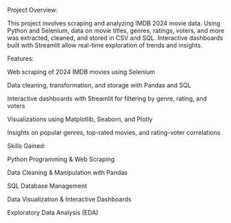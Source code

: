 Project Overview:

This project involves scraping and analyzing IMDB 2024 movie data. Using Python and Selenium, data on movie titles, genres, ratings, voters, and more was extracted, cleaned, and stored in CSV and SQL. Interactive dashboards built with Streamlit allow real-time exploration of trends and insights.

Features:

Web scraping of 2024 IMDB movies using Selenium

Data cleaning, transformation, and storage with Pandas and SQL

Interactive dashboards with Streamlit for filtering by genre, rating, and voters

Visualizations using Matplotlib, Seaborn, and Plotly

Insights on popular genres, top-rated movies, and rating-voter correlations

Skills Gained:

Python Programming & Web Scraping

Data Cleaning & Manipulation with Pandas

SQL Database Management

Data Visualization & Interactive Dashboards

Exploratory Data Analysis (EDA)
